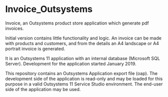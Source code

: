 # Invoice_Outsystems
Invoice, an Outsystems product store application which generate pdf invoices.

Initial version contains little functionality and logic.
An invoice can be made with products and customers, and from the details an A4 landscape or A4 portrait invoice is generated.

It is an Outsystems 11 application with an internal database (Microsoft SQL Server).
Development for the application started January 2019.

This repository contains an Outsystems Application export file (oap). 
The development side of the application is read-only and may be loaded for this purpose in a valid Outsystems 11 Service Studio environment. The end-user side of the application may be used.
